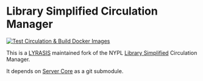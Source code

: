 # Library Simplified Circulation Manager
[![Test Circulation & Build Docker Images](https://github.com/lyrasis/simplye-circulation/actions/workflows/test-build.yml/badge.svg)](https://github.com/lyrasis/simplye-circulation/actions/workflows/test-build.yml)

This is a [LYRASIS](http://lyrasis.org) maintained fork of the NYPL [Library Simplified](http://www.librarysimplified.org/) Circulation Manager.

It depends on [Server Core](https://github.com/lyrasis/simplye-server-core) as a git submodule.
